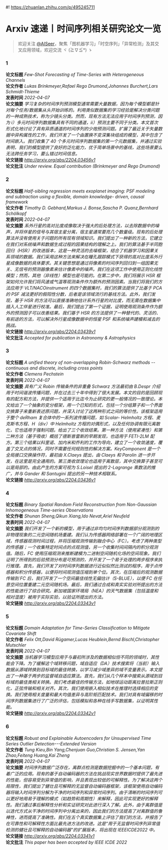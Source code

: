#! https://zhuanlan.zhihu.com/p/495245711

Arxiv 速递丨时间序列相关研究论文一览
=====================
  
> 欢迎关注 [@AISeer](https://www.zhihu.com/people/dreamhomes)，聚焦「图机器学习」「时空序列」「异常检测」及其交叉应用领域，欢迎交流 ヾ (≧∇≦*) ゝ
### 1
  
**论文标题** *Few-Shot Forecasting of Time-Series with Heterogeneous Channels*  
**论文作者** *Lukas Brinkmeyer,Rafael Rego Drumond,Johannes Burchert,Lars Schmidt-Thieme*  
**发表时间** *2022-04-07*  
**论文摘要** *学习复杂的时间序列预测模型通常需要大量数据，因为每个模型都是针对每个任务/数据集从头开始训练的。利用类似数据集的学习经验是解决分类问题的一种成熟技术，称为少镜头分类。然而，现有方法无法应用于时间序列预测，因为 i）多元时间序列数据集具有不同的通道，ii）预测主要不同于分类。本文首次形式化地讨论了具有异质通道的时间序列的少炮预测问题。扩展了最近关于矢量数据中异构属性的工作，我们开发了一个由置换不变深集块组成的模型，其中包含了时间嵌入。我们收集了 40 个多元时间序列数据集的第一个元数据集，并通过实验表明，我们的模型提供了良好的泛化能力，优于简单场景中的基线，这些场景要么无法跨任务学习，要么错过时间信息。*  
**论文链接** *http://arxiv.org/abs/2204.03456v1*  
**论文批注** *Under review. Equal contribution (Brinkmeyer and Rego Drumond)*
### 2
  
**论文标题** *Half-sibling regression meets exoplanet imaging: PSF modeling and
  subtraction using a flexible, domain knowledge-
driven, causal framework*  
**论文作者** *Timothy D. Gebhard,Markus J. Bonse,Sascha P. Quanz,Bernhard Schölkopf*  
**发表时间** *2022-04-07*  
**论文摘要** *系外行星的高对比度成像取决于强大的后处理方法，以去除数据中的噪声，并将伴星的信号与其宿主星分离，宿主星通常要亮几个数量级。现有的后处理算法并没有使用关于问题的所有现有领域知识。我们提出了一种新的方法，它建立在我们对系统噪声和数据生成过程的因果结构的理解之上。我们的算法基于半同胞回归（HSR）的改进版本，这是一种灵活的去噪框架，结合了机器学习和因果关系领域的数据。我们采用这种方法来解决在瞳孔跟踪模式下获得的高对比度系外行星成像数据的具体要求。其关键思想是通过将像素的时间序列回归到一组因果无关、无信号的预测器像素来估计像素中的噪声。我们在这项工作中使用正则化线性模型；然而，其他（非线性）模型也是可能的。在第二步中，我们将展示 HSR 框架如何允许我们将风速或气温等观测条件作为额外的预测因素。当我们将我们的方法应用于 VLT/NACOinstrument 的四个数据集时，我们的算法提供了比基于 PCA 的 PSF 减法更好的假阳性分数，后者是该领域流行的基线方法。此外，我们发现，基于 HSR 的方法可以直接准确地估计系外行星的对比度，而无需在数据集中插入人工伴星进行校准。最后，我们提出了第一个证据，证明使用观测条件作为额外的预测因子可以改善结果。我们基于 HSR 的方法提供了一种替代的、灵活的、有前途的方法，可以解决外行星成像数据中的恒星 PSF 和系统噪声建模和减去的挑战。*  
**论文链接** *http://arxiv.org/abs/2204.03439v1*  
**论文批注** *Accepted for publication in Astronomy & Astrophysics*
### 3
  
**论文标题** *A unified theory of non-overlapping Robin-Schwarz methods -- continuous
  and discrete, including cross points*  
**论文作者** *Clemens Pechstein*  
**发表时间** *2022-04-07*  
**论文摘要** *具有广义 Robin 传输条件的非重叠 Schwarz 方法最初由 B.Despr 介绍用于时间谐波传播问题，并在过去三十年中得到了很大发展。本文的目的是回顾现有的配方和方法，并提供一个适用于比迄今为止研究的更一般情况的一致理论。本文给出了一个抽象的变分框架，用一个已知的形式，包括一个分组算子和一个界面交换算子来重新表述原问题，并深入讨论了这两种形式之间的等价性。该框架适用于整个 deRham 复合体中的一系列波传播问题，如 Scalar-
Helmholtz 方程、麦克斯韦方程、H（div）中 Helmholtz 方程的对偶形式，以及任何协调有限元离散化，它也适用于强制问题。给出了三个收敛结果。第一种方法（使用紧凑性）和第二种方法（基于吸收）概括了德斯普雷斯的早期发现，也适用于 FETI-2LM 配方。第三个结果以科里诺、加内米和乔利的工作为导向，建立了一个收敛速度，覆盖了交叉点的情况，同时不需要任何规则性的解决方案。KeyComponent 是一个全局接口交换操作符，最初由 X.Claeys 提出，由 Claeys 和 Parolin 进一步开发，在这里是完全通用的。第三类收敛理论也适用于离散层，其中交换算子甚至可以是局部的。由此产生的方案可视为 S.Loisel 提出的 2-Lagrange 乘数法的推广，并与 Gander 和 Santugini 提出的另一种技术相联系。*  
**论文链接** *http://arxiv.org/abs/2204.03436v1*
### 4
  
**论文标题** *Binary Spatial Random Field Reconstruction from Non-Gaussian
  Inhomogeneous Time-series Observations*  
**论文作者** *Shunan Sheng,Qikun Xiang,Ido Nevat,Ariel Neufeld*  
**发表时间** *2022-04-07*  
**论文摘要** *我们开发了一个新的模型，用于通过非均匀时间序列数据部分观测到的非物理现象的二元空间随机场重建。我们认为传感器网络部署在一个广阔的地理区域，传感器观测时间过程，并将压缩观测传输到融合中心（FC）。考虑了两种类型的传感器；一个收集特定时间点的点观测值，另一个收集时间间隔内的积分观测值。随后，FC 使用压缩观测来推断建模为二进制空间随机化场的空间现象。我们证明了所得到的后验预测分布是可预测的，并开发了一个易于处理的两步程序来执行推理。首先，我们开发了对时间序列数据进行近似似然比测试的程序，用于点传感器和积分传感器，以便将时间观测值压缩到单个位。其次，在压缩后的观测数据传输到 FC 后，我们开发了一个空间最佳线性无偏估计（S-BLUE），以便 FC 在任意空间位置重建二元空间随机场。最后，我们通过合成和真实实验对所提出的方法的性能进行了综合研究。新加坡国家环境局（NEA）的天气数据集（包括温度和相对湿度）被用于实际实验，以验证所提出的方法。*  
**论文链接** *http://arxiv.org/abs/2204.03343v1*
### 5
  
**论文标题** *Domain Adaptation for Time-Series Classification to Mitigate Covariate
  Shift*  
**论文作者** *Felix Ott,David Rügamer,Lucas Heublein,Bernd Bischl,Christopher Mutschler*  
**发表时间** *2022-04-07*  
**论文摘要** *当机器学习模型应用于与最初所涉及的数据相似但不同的领域时，其性能会下降。为了缓解这个域转移问题，域自适应（DA）技术搜索将（当前）输入数据从源域转换到目标域的最佳转换，以学习减少域差异的域不变量表示。本文提出了一种基于两步的监督域自适应算法。首先，我们从几个样本中搜索从源域到目标域的最佳类相关转换。我们考虑最佳的传输方法，如地球运动距离拉普拉斯正则化，正弦传输和相关对齐。其次，我们使用嵌入相似技术在推理时选择相应的变换。我们使用相关度量和最大均值差异与高阶矩匹配技术。我们对具有域偏移的时间序列数据集进行了广泛的评估，包括模拟和各种在线手写数据集，以证明其性能。*  
**论文链接** *http://arxiv.org/abs/2204.03342v1*
### 6
  
**论文标题** *Robust and Explainable Autoencoders for Unsupervised Time Series Outlier
  Detection---Extended Version*  
**论文作者** *Tung Kieu,Bin Yang,Chenjuan Guo,Christian S. Jensen,Yan Zhao,Feiteng Huang,Kai Zheng*  
**发表时间** *2022-04-07*  
**论文摘要** *时间序列数据广泛存在，离群点检测是数据挖掘中的一个基本问题，有着广泛的应用。现有的基于自动编码器的方法在挑战现实世界数据时提供了最先进的性能，但容易受到异常值的影响，并且表现出较低的可解释性。为了解决这两个局限性，我们提出了健壮且可解释的无监督自动编码器框架，该框架使用自动编码器将输入时间序列分解为干净的时间序列和异常时间序列。由于清晰的时间序列可以更好地用易于理解的模式（如趋势和周期性）来解释，因此可实现更好的解释性。我们通过事后解释性分析和实证研究对此进行深入了解。此外，由于离群值是以迭代方式从干净的时间序列中分离出来的，因此我们的方法提高了对离群值的鲁棒性，进而提高了准确性。我们在五个真实数据集上评估了我们的方法，并报告了在可靠性和可解释性方面比最先进方法的改进。这是“用于无监督时间序列异常值检测的健壮且可解释的自动编码器”的扩展版本，将出现在 IEEEICDE2022 中。*  
**论文链接** *http://arxiv.org/abs/2204.03341v1*  
**论文批注** *This paper has been accepted by IEEE ICDE 2022*
